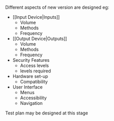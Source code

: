 Different aspects of new version are designed eg:
- [[Input Device|Inputs]]
	- Volume
	- Methods
	- Frequency
- [[Output Device|Outputs]]
	- Volume
	- Methods
	- Frequency
- Security Features
	- Access levels
	- levels required
- Hardware set-up
	- Compatibility
- User Interface
	- Menus
	- Accessibility
	- Navigation

Test plan may be designed at this stage